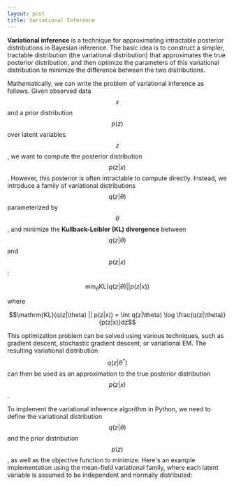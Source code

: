 ```yaml
---
layout: post
title: Variational Inference
---
```



**Variational inference** is a technique for approximating intractable posterior distributions in Bayesian inference. The basic idea is to construct a simpler, tractable distribution (the variational distribution) that approximates the true posterior distribution, and then optimize the parameters of this variational distribution to minimize the difference between the two distributions.


Mathematically, we can write the problem of variational inference as follows. Given observed data $$x$$ and a prior distribution $$p(z)$$ over latent variables $$z$$, we want to compute the posterior
distribution $$p(z|x)$$. However, this posterior is often intractable to compute directly. Instead, we introduce a family of variational distributions $$q(z|\theta)$$ parameterized by $$\theta$$, and minimize the **Kullback-Leibler (KL) divergence** between $$q(z|\theta)$$ and $$p(z|x)$$:


$$\min_{\theta} \mathrm{KL}(q(z|\theta) || p(z|x))$$

where 

$$\mathrm{KL}(q(z|\theta) || p(z|x)) = \int q(z|\theta) \log \frac{q(z|\theta)}{p(z|x)}dz$$


This optimization problem can be solved using various techniques, such as gradient descent, stochastic gradient descent, or variational EM. The resulting variational distribution $$q(z|\theta^{*})$$ can then be used as an approximation to the true posterior distribution $$p(z|x)$$.

To implement the variational inference algorithm in Python, we need to define the variational distribution $$q(z|\theta)$$ and the prior distribution $$p(z)$$, as well as the objective function to minimize.
Here's an example implementation using the mean-field variational family, where each latent variable is assumed to be independent and normally distributed: